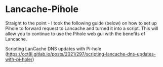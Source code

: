 # Lancache-Pihole

Straight to the point - I took the following guide (below) on how to set up Pihole to forward request to Lancache and turned it into a script. This will allow you to continue to use the Pihole web gui with the benefits of Lancache. 

Scripting LanCache DNS updates with Pi-hole (https://oct8l.gitlab.io/posts/2021/297/scripting-lancache-dns-updates-with-pi-hole/)
